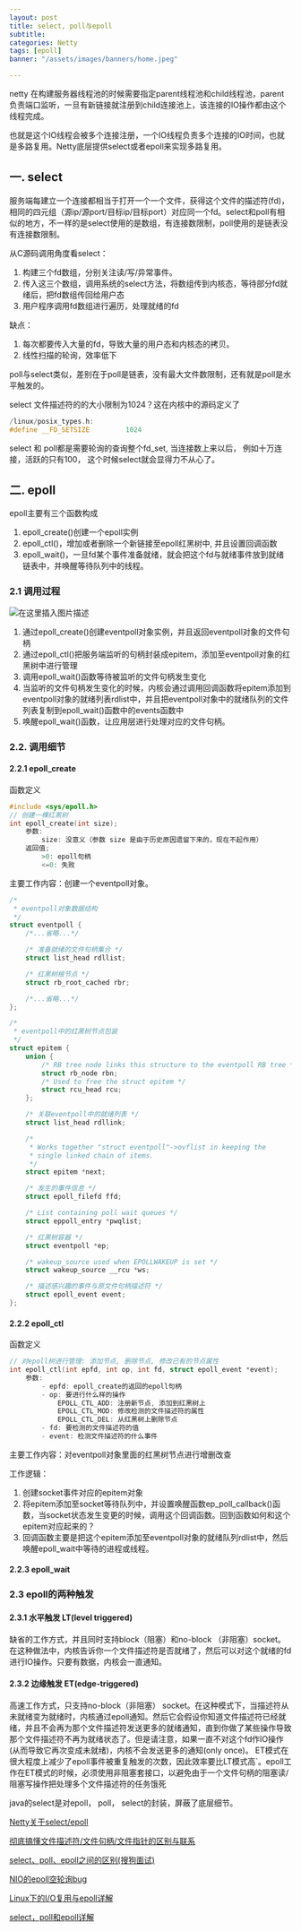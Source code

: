 ```yaml
---
layout: post
title: select, poll与epoll
subtitle:
categories: Netty
tags: [epoll]
banner: "/assets/images/banners/home.jpeg"

---
```


netty 在构建服务器线程池的时候需要指定parent线程池和child线程池，parent负责端口监听，一旦有新链接就注册到child连接池上，该连接的IO操作都由这个线程完成。

也就是这个IO线程会被多个连接注册，一个IO线程负责多个连接的IO时间，也就是多路复用。Netty底层提供select或者epoll来实现多路复用。



## 一. select 

服务端每建立一个连接都相当于打开一个一个文件，获得这个文件的描述符(fd)，相同的四元组（源ip/源port/目标ip/目标port）对应同一个fd。select和poll有相似的地方，不一样的是select使用的是数组，有连接数限制，poll使用的是链表没有连接数限制。

从C源码调用角度看select：

1. 构建三个fd数组，分别关注读/写/异常事件。
2. 传入这三个数组，调用系统的select方法，将数组传到内核态，等待部分fd就绪后，把fd数组传回给用户态
3. 用户程序调用fd数组进行遍历，处理就绪的fd

缺点：

1. 每次都要传入大量的fd，导致大量的用户态和内核态的拷贝。
2. 线性扫描的轮询，效率低下

poll与select类似，差别在于poll是链表，没有最大文件数限制，还有就是poll是水平触发的。

select 文件描述符的的大小限制为1024？这在内核中的源码定义了

```c
/linux/posix_types.h:
#define __FD_SETSIZE         1024
```

select 和 poll都是需要轮询的查询整个fd_set, 当连接数上来以后， 例如十万连接，活跃的只有100， 这个时候select就会显得力不从心了。





## 二. epoll

epoll主要有三个函数构成

1. epoll_create()创建一个epoll实例
2. epoll_ctl()，增加或者删除一个新链接至epoll红黑树中, 并且设置回调函数
3. epoll_wait()，一旦fd某个事件准备就绪，就会把这个fd与就绪事件放到就绪链表中，并唤醒等待队列中的线程。



### 2.1 调用过程

![在这里插入图片描述]({{site.url}}/assets/images/select,poll,epoll.png)

1. 通过epoll_create()创建eventpoll对象实例，并且返回eventpoll对象的文件句柄
2. 通过epoll_ctl()把服务端监听的句柄封装成epitem，添加至eventpoll对象的红黑树中进行管理
3. 调用epoll_wait()函数等待被监听的文件句柄发生变化
4. 当监听的文件句柄发生变化的时候，内核会通过调用回调函数将epitem添加到eventpoll对象的就绪列表rdlist中，并且把eventpoll对象中的就绪队列的文件列表复制到epoll_wait()函数中的events函数中
5. 唤醒epoll_wait()函数，让应用层进行处理对应的文件句柄。



### 2.2. 调用细节

#### 2.2.1 epoll_create

函数定义

```C
#include <sys/epoll.h>
// 创建一棵红黑树
int epoll_create(int size);
  	参数: 
  		size: 没意义（参数 size 是由于历史原因遗留下来的，现在不起作用）
  	返回值;
  		>0: epoll句柄
  		<=0: 失败
```

主要工作内容：创建一个eventpoll对象。

```C
/*
 * eventpoll对象数据结构
 */
struct eventpoll {
	/*...省略...*/

	/* 准备就绪的文件句柄集合 */
	struct list_head rdllist;

	/* 红黑树根节点 */
	struct rb_root_cached rbr;

	/*...省略...*/
};

/*
 * eventpoll中的红黑树节点包装
 */
struct epitem {
	union {
		/* RB tree node links this structure to the eventpoll RB tree */
		struct rb_node rbn;
		/* Used to free the struct epitem */
		struct rcu_head rcu;
	};

	/* 关联eventpoll中的就绪列表 */
	struct list_head rdllink;

	/*
	 * Works together "struct eventpoll"->ovflist in keeping the
	 * single linked chain of items.
	 */
	struct epitem *next;

	/* 发生的事件信息 */
	struct epoll_filefd ffd;

	/* List containing poll wait queues */
	struct eppoll_entry *pwqlist;

	/* 红黑树容器 */
	struct eventpoll *ep;

	/* wakeup_source used when EPOLLWAKEUP is set */
	struct wakeup_source __rcu *ws;

	/* 描述感兴趣的事件与原文件句柄描述符 */
	struct epoll_event event;
};
```





#### 2.2.2 epoll_ctl

函数定义

```C
// 对epoll树进行管理: 添加节点, 删除节点, 修改已有的节点属性
int epoll_ctl(int epfd, int op, int fd, struct epoll_event *event);
  	参数:
  		- epfd: epoll_create的返回的epoll句柄
  		- op: 要进行什么样的操作
  			EPOLL_CTL_ADD: 注册新节点, 添加到红黑树上
  			EPOLL_CTL_MOD: 修改检测的文件描述符的属性
  			EPOLL_CTL_DEL: 从红黑树上删除节点
  		- fd: 要检测的文件描述符的值
  		- event: 检测文件描述符的什么事件
```

主要工作内容：对eventpoll对象里面的红黑树节点进行增删改查

工作逻辑：

1. 创建socket事件对应的epitem对象
2. 将epitem添加至socket等待队列中，并设置唤醒函数ep_poll_callback()函数，当socket状态发生变更的时候，调用这个回调函数。回到函数如何和这个epitem对应起来的？
3. 回调函数主要是把这个epitem添加至eventpoll对象的就绪队列rdlist中，然后唤醒epoll_wait中等待的进程或线程。



#### 2.2.3 epoll_wait



### 2.3 epoll的两种触发

#### 2.3.1 水平触发 LT(level triggered)
缺省的工作方式，并且同时支持block（阻塞）和no-block （非阻塞）socket。在这种做法中，内核告诉你一个文件描述符是否就绪了，然后可以对这个就绪的fd进行IO操作。只要有数据，内核会一直通知。

#### 2.3.2 边缘触发 ET(edge-triggered)
高速工作方式，只支持no-block（非阻塞） socket。在这种模式下，当描述符从未就绪变为就绪时，内核通过epoll通知。然后它会假设你知道文件描述符已经就绪，并且不会再为那个文件描述符发送更多的就绪通知，直到你做了某些操作导致那个文件描述符不再为就绪状态了。但是请注意，如果一直不对这个fd作IO操作(从而导致它再次变成未就绪)，内核不会发送更多的通知(only once)。
ET模式在很大程度上减少了epoll事件被重复触发的次数，因此效率要比LT模式高`。epoll工作在ET模式的时候，必须使用非阻塞套接口，以避免由于一个文件句柄的阻塞读/阻塞写操作把处理多个文件描述符的任务饿死











java的select是对epoll， poll， select的封装，屏蔽了底层细节。







[Netty关于select/epoll](https://blog.csdn.net/lblblblblzdx/article/details/88795242)

[彻底搞懂文件描述符/文件句柄/文件指针的区别与联系](https://www.jianshu.com/p/ad879061edb2)

[select、poll、epoll之间的区别(搜狗面试)](https://www.cnblogs.com/aspirant/p/9166944.html)

[NIO的epoll空轮询bug](https://blog.51cto.com/u_9058648/3563866)

[Linux下的I/O复用与epoll详解](https://www.cnblogs.com/lojunren/p/3856290.html)

[select，poll和epoll详解](https://blog.csdn.net/u010306832/article/details/119942290)
